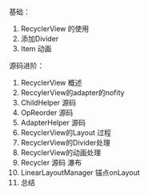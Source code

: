 基础：
1. RecyclerView 的使用
2. 添加Divider 
4. Item 动画 

源码进阶：
1. RecyclerView 概述
2. ReccylerView的adapter的nofity
3. ChildHelper 源码
4. OpReorder 源码
5. AdapterHelper 源码
6. RecyclerView的Layout 过程
7. RecyclerView的Divider处理
7. RecyclerView的动画处理
8. Recycler 源码
瀑布
9. LinearLayoutManager 锚点onLayout 
10. 总结






